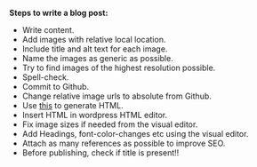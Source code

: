 **Steps to write a blog post:**
 - Write content.
 - Add images with relative local location.
 - Include title and alt text for each image.
 - Name the images as generic as possible.
 - Try to find images of the highest resolution possible.
 - Spell-check.
 - Commit to Github.
 - Change relative image urls to absolute from Github.
 - Use [this](https://markdowntohtml.com/) to generate HTML.
 - Insert HTML in wordpress HTML editor.
 - Fix image sizes if needed from the visual editor.
 - Add Headings, font-color-changes etc using the visual editor.
 - Attach as many references as possible to improve SEO.
 - Before publishing, check if title is present!!
